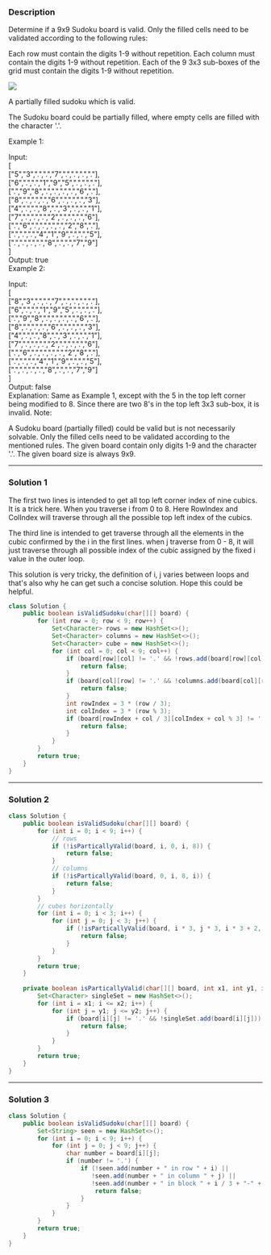 ### **Description** ###
Determine if a 9x9 Sudoku board is valid. Only the filled cells need to be validated according to the following rules:

Each row must contain the digits 1-9 without repetition.
Each column must contain the digits 1-9 without repetition.
Each of the 9 3x3 sub-boxes of the grid must contain the digits 1-9 without repetition.

![](https://upload.wikimedia.org/wikipedia/commons/thumb/f/ff/Sudoku-by-L2G-20050714.svg/250px-Sudoku-by-L2G-20050714.svg.png)

A partially filled sudoku which is valid.

The Sudoku board could be partially filled, where empty cells are filled with the character '.'.

Example 1:

Input:  
[  
  ["5","3",".",".","7",".",".",".","."],  
  ["6",".",".","1","9","5",".",".","."],  
  [".","9","8",".",".",".",".","6","."],  
  ["8",".",".",".","6",".",".",".","3"],  
  ["4",".",".","8",".","3",".",".","1"],  
  ["7",".",".",".","2",".",".",".","6"],  
  [".","6",".",".",".",".","2","8","."],  
  [".",".",".","4","1","9",".",".","5"],  
  [".",".",".",".","8",".",".","7","9"]  
]  
Output: true  
Example 2:

Input:  
[  
  ["8","3",".",".","7",".",".",".","."],  
  ["6",".",".","1","9","5",".",".","."],  
  [".","9","8",".",".",".",".","6","."],  
  ["8",".",".",".","6",".",".",".","3"],  
  ["4",".",".","8",".","3",".",".","1"],  
  ["7",".",".",".","2",".",".",".","6"],  
  [".","6",".",".",".",".","2","8","."],  
  [".",".",".","4","1","9",".",".","5"],  
  [".",".",".",".","8",".",".","7","9"]  
]  
Output: false  
Explanation: Same as Example 1, except with the 5 in the top left corner being 
    modified to 8. Since there are two 8's in the top left 3x3 sub-box, it is invalid.
Note:

A Sudoku board (partially filled) could be valid but is not necessarily solvable.
Only the filled cells need to be validated according to the mentioned rules.
The given board contain only digits 1-9 and the character '.'.
The given board size is always 9x9.

---
### **Solution 1** ###
The first two lines is intended to get all top left corner index of nine cubics. It is a trick here. When you traverse i from 0 to 8. Here RowIndex and ColIndex will traverse through all the possible top left index of the cubics.

The third line is intended to get traverse through all the elements in the cubic confirmed by the i in the first lines. when j traverse from 0 - 8, it will just traverse through all possible index of the cubic assigned by the fixed i value in the outer loop.

This solution is very tricky, the definition of i, j varies between loops and that's also why he can get such a concise solution. Hope this could be helpful.
```java
class Solution {
    public boolean isValidSudoku(char[][] board) {
        for (int row = 0; row < 9; row++) {
            Set<Character> rows = new HashSet<>();
            Set<Character> columns = new HashSet<>();
            Set<Character> cube = new HashSet<>();
            for (int col = 0; col < 9; col++) {
                if (board[row][col] != '.' && !rows.add(board[row][col])) {
                    return false;
                }
                if (board[col][row] != '.' && !columns.add(board[col][row])) {
                    return false;
                }
                int rowIndex = 3 * (row / 3);
                int colIndex = 3 * (row % 3);
                if (board[rowIndex + col / 3][colIndex + col % 3] != '.' && !cube.add(board[rowIndex + col / 3][colIndex + col % 3])) {
                    return false;
                }
            }
        }
        return true;
    }
}
```
---
### **Solution 2** ###
```java
class Solution {
    public boolean isValidSudoku(char[][] board) {
        for (int i = 0; i < 9; i++) {
            // rows
            if (!isParticallyValid(board, i, 0, i, 8)) {
                return false;
            }
            // columns
            if (!isParticallyValid(board, 0, i, 8, i)) {
                return false;
            }
        }
        // cubes horizontally
        for (int i = 0; i < 3; i++) {
            for (int j = 0; j < 3; j++) {
                if (!isParticallyValid(board, i * 3, j * 3, i * 3 + 2, j * 3 + 2)) {
                    return false;
                }
            }
        }
        return true;
    }
    
    private boolean isParticallyValid(char[][] board, int x1, int y1, int x2, int y2) {
        Set<Character> singleSet = new HashSet<>();
        for (int i = x1; i <= x2; i++) {
            for (int j = y1; j <= y2; j++) {
                if (board[i][j] != '.' && !singleSet.add(board[i][j])) {
                    return false;
                }
            }
        }
        return true;
    }
}
```
---
### **Solution 3** ###
```java
class Solution {
    public boolean isValidSudoku(char[][] board) {
        Set<String> seen = new HashSet<>();
        for (int i = 0; i < 9; i++) {
            for (int j = 0; j < 9; j++) {
                char number = board[i][j];
                if (number != '.') {
                    if (!seen.add(number + " in row " + i) ||
                       !seen.add(number + " in column " + j) ||
                       !seen.add(number + " in block " + i / 3 + "-" + j / 3)) {
                        return false;
                    }
                }
            }
        }
        return true;
    }
}
```